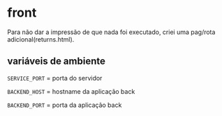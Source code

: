 # front

Para não dar a impressão de que nada foi executado, criei uma pag/rota adicional(returns.html).

## variáveis de ambiente
`SERVICE_PORT` = porta do servidor

`BACKEND_HOST` = hostname da aplicação back

`BACKEND_PORT` = porta da aplicação back
